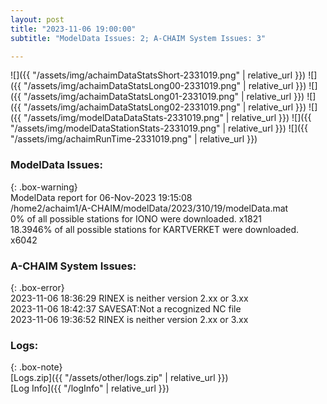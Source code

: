 ```yaml
---
layout: post
title: "2023-11-06 19:00:00"
subtitle: "ModelData Issues: 2; A-CHAIM System Issues: 3"

---
```


![]({{ "/assets/img/achaimDataStatsShort-2331019.png" | relative_url }})
![]({{ "/assets/img/achaimDataStatsLong00-2331019.png" | relative_url }})
![]({{ "/assets/img/achaimDataStatsLong01-2331019.png" | relative_url }})
![]({{ "/assets/img/achaimDataStatsLong02-2331019.png" | relative_url }})
![]({{ "/assets/img/modelDataDataStats-2331019.png" | relative_url }})
![]({{ "/assets/img/modelDataStationStats-2331019.png" | relative_url }})
![]({{ "/assets/img/achaimRunTime-2331019.png" | relative_url }})


### ModelData Issues:  
  
{: .box-warning}  
 ModelData report for 06-Nov-2023 19:15:08   
 /home2/achaim1/A-CHAIM/modelData/2023/310/19/modelData.mat   
 0% of all possible stations for IONO were downloaded. x1821   
 18.3946% of all possible stations for KARTVERKET were downloaded. x6042   
  
### A-CHAIM System Issues:  
  
{: .box-error}  
2023-11-06 18:36:29 RINEX is neither version 2.xx or 3.xx  
2023-11-06 18:42:37 SAVESAT:Not a recognized NC file  
2023-11-06 19:36:52 RINEX is neither version 2.xx or 3.xx  

### Logs:  
  
{: .box-note}  
[Logs.zip]({{ "/assets/other/logs.zip" | relative_url }})  
[Log Info]({{ "/logInfo" | relative_url }})  
